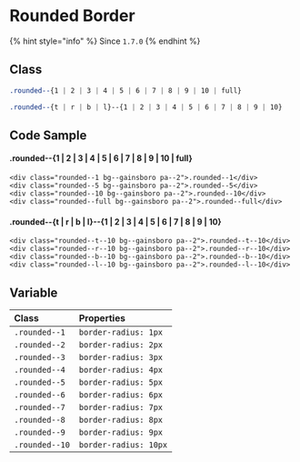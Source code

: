 # Rounded Border

{% hint style="info" %}
Since `1.7.0`
{% endhint %}

## Class

```css
.rounded--{1 | 2 | 3 | 4 | 5 | 6 | 7 | 8 | 9 | 10 | full}
```

```css
.rounded--{t | r | b | l}--{1 | 2 | 3 | 4 | 5 | 6 | 7 | 8 | 9 | 10}
```

## Code Sample

#### .rounded--{1 \| 2 \| 3 \| 4 \| 5 \| 6 \| 7 \| 8 \| 9 \| 10 \| full}

```markup
<div class="rounded--1 bg--gainsboro pa--2">.rounded--1</div>
<div class="rounded--5 bg--gainsboro pa--2">.rounded--5</div>
<div class="rounded--10 bg--gainsboro pa--2">.rounded--10</div>
<div class="rounded--full bg--gainsboro pa--2">.rounded--full</div>
```

#### .rounded--{t \| r \| b \| l}--{1 \| 2 \| 3 \| 4 \| 5 \| 6 \| 7 \| 8 \| 9 \| 10}

```markup
<div class="rounded--t--10 bg--gainsboro pa--2">.rounded--t--10</div>
<div class="rounded--r--10 bg--gainsboro pa--2">.rounded--r--10</div>
<div class="rounded--b--10 bg--gainsboro pa--2">.rounded--b--10</div>
<div class="rounded--l--10 bg--gainsboro pa--2">.rounded--l--10</div>
```

## Variable

| Class | Properties |
| :--- | :--- |
| `.rounded--1` | `border-radius: 1px` |
| `.rounded--2` | `border-radius: 2px` |
| `.rounded--3` | `border-radius: 3px` |
| `.rounded--4` | `border-radius: 4px` |
| `.rounded--5` | `border-radius: 5px` |
| `.rounded--6` | `border-radius: 6px` |
| `.rounded--7` | `border-radius: 7px` |
| `.rounded--8` | `border-radius: 8px` |
| `.rounded--9` | `border-radius: 9px` |
| `.rounded--10` | `border-radius: 10px` |

